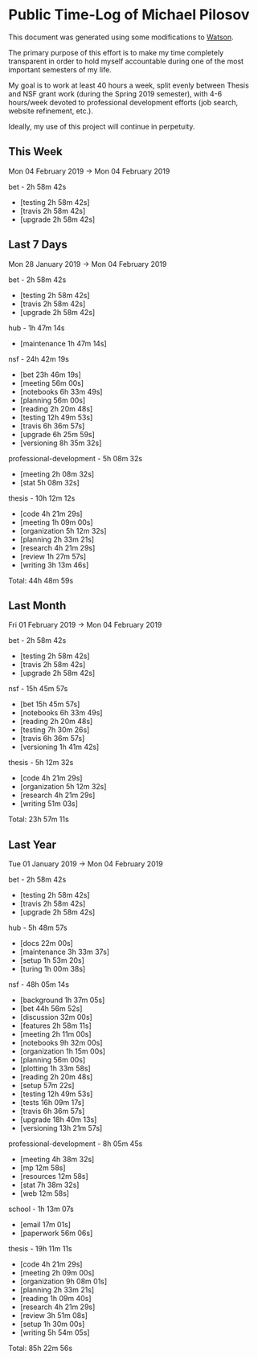 # Public Time-Log of Michael Pilosov

This document was generated using some modifications to [Watson](https://github.com/TailorDev/Watson).

The primary purpose of this effort is to make my time completely transparent in order to hold myself accountable during one of the most important semesters of my life.

My goal is to work at least 40 hours a week, split evenly between Thesis and NSF grant work (during the Spring 2019 semester), with 4-6 hours/week devoted to professional development efforts (job search, website refinement, etc.). 

Ideally, my use of this project will continue in perpetuity.

## This Week
Mon 04 February 2019 -> Mon 04 February 2019

bet - 2h 58m 42s
- [testing  2h 58m 42s]  
- [travis  2h 58m 42s]  
- [upgrade  2h 58m 42s]  

## Last 7 Days
Mon 28 January 2019 -> Mon 04 February 2019

bet - 2h 58m 42s
- [testing  2h 58m 42s]  
- [travis  2h 58m 42s]  
- [upgrade  2h 58m 42s]  

hub - 1h 47m 14s
- [maintenance  1h 47m 14s]  

nsf - 24h 42m 19s
- [bet 23h 46m 19s]  
- [meeting     56m 00s]  
- [notebooks  6h 33m 49s]  
- [planning     56m 00s]  
- [reading  2h 20m 48s]  
- [testing 12h 49m 53s]  
- [travis  6h 36m 57s]  
- [upgrade  6h 25m 59s]  
- [versioning  8h 35m 32s]  

professional-development - 5h 08m 32s
- [meeting  2h 08m 32s]  
- [stat  5h 08m 32s]  

thesis - 10h 12m 12s
- [code  4h 21m 29s]  
- [meeting  1h 09m 00s]  
- [organization  5h 12m 32s]  
- [planning  2h 33m 21s]  
- [research  4h 21m 29s]  
- [review  1h 27m 57s]  
- [writing  3h 13m 46s]  

Total: 44h 48m 59s
## Last Month
Fri 01 February 2019 -> Mon 04 February 2019

bet - 2h 58m 42s
- [testing  2h 58m 42s]  
- [travis  2h 58m 42s]  
- [upgrade  2h 58m 42s]  

nsf - 15h 45m 57s
- [bet 15h 45m 57s]  
- [notebooks  6h 33m 49s]  
- [reading  2h 20m 48s]  
- [testing  7h 30m 26s]  
- [travis  6h 36m 57s]  
- [versioning  1h 41m 42s]  

thesis - 5h 12m 32s
- [code  4h 21m 29s]  
- [organization  5h 12m 32s]  
- [research  4h 21m 29s]  
- [writing     51m 03s]  

Total: 23h 57m 11s
## Last Year
Tue 01 January 2019 -> Mon 04 February 2019

bet - 2h 58m 42s
- [testing  2h 58m 42s]  
- [travis  2h 58m 42s]  
- [upgrade  2h 58m 42s]  

hub - 5h 48m 57s
- [docs     22m 00s]  
- [maintenance  3h 33m 37s]  
- [setup  1h 53m 20s]  
- [turing  1h 00m 38s]  

nsf - 48h 05m 14s
- [background  1h 37m 05s]  
- [bet 44h 56m 52s]  
- [discussion     32m 00s]  
- [features  2h 58m 11s]  
- [meeting  2h 11m 00s]  
- [notebooks  9h 32m 00s]  
- [organization  1h 15m 00s]  
- [planning     56m 00s]  
- [plotting  1h 33m 58s]  
- [reading  2h 20m 48s]  
- [setup     57m 22s]  
- [testing 12h 49m 53s]  
- [tests 16h 09m 17s]  
- [travis  6h 36m 57s]  
- [upgrade 18h 40m 13s]  
- [versioning 13h 21m 57s]  

professional-development - 8h 05m 45s
- [meeting  4h 38m 32s]  
- [mp     12m 58s]  
- [resources     12m 58s]  
- [stat  7h 38m 32s]  
- [web     12m 58s]  

school - 1h 13m 07s
- [email     17m 01s]  
- [paperwork     56m 06s]  

thesis - 19h 11m 11s
- [code  4h 21m 29s]  
- [meeting  2h 09m 00s]  
- [organization  9h 08m 01s]  
- [planning  2h 33m 21s]  
- [reading  1h 09m 40s]  
- [research  4h 21m 29s]  
- [review  3h 51m 08s]  
- [setup  1h 30m 00s]  
- [writing  5h 54m 05s]  

Total: 85h 22m 56s

